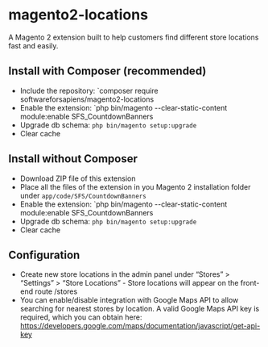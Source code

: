 # magento2-locations
A Magento 2 extension built to help customers find different store locations fast and easily.

## Install with Composer (recommended)
- Include the repository: `composer require softwareforsapiens/magento2-locations
- Enable the extension: `php bin/magento --clear-static-content module:enable SFS_CountdownBanners
- Upgrade db schema: `php bin/magento setup:upgrade`
- Clear cache

## Install without Composer
- Download ZIP file of this extension
- Place all the files of the extension in you Magento 2 installation folder under `app/code/SFS/CountdownBanners`
- Enable the extension: `php bin/magento --clear-static-content module:enable SFS_CountdownBanners
- Upgrade db schema: `php bin/magento setup:upgrade`
- Clear cache

## Configuration
- Create new store locations in the admin panel under “Stores” > “Settings” > “Store Locations” - Store locations will appear on the front-end route <ecommerce-site>/stores
- You can enable/disable integration with Google Maps API to allow searching for nearest stores by location. A valid Google Maps API key is required, which you can obtain here: 
  https://developers.google.com/maps/documentation/javascript/get-api-key
